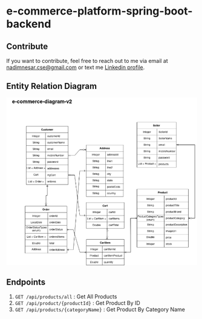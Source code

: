 # e-commerce-platform-spring-boot-backend

## Contribute
If you want to contribute, feel free to reach out to me via email at [nadimnesar.cse@gmail.com](mailto:nadimnesar.cse@gmail.com) or text me [Linkedin profile](https://www.linkedin.com/in/nadimnesar/).

## Entity Relation Diagram
<img src="/src/main/resources/static/img/e-commerce-diagram.drawio.png" alt="diagram">

## Endpoints
1. `GET /api/products/all` : Get All Products
2. `GET /api/product/{productId}` : Get Product By ID
3. `GET /api/products/{categoryName}` : Get Product By Category Name